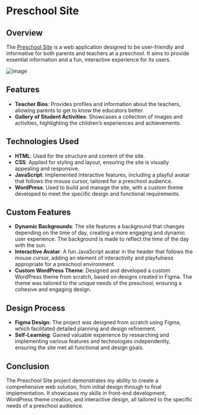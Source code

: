 
# Preschool Site

## Overview

The [Preschool Site](https://solbarn.se/) is a web application designed to be user-friendly and informative for both parents and teachers at a preschool. It aims to provide essential information and a fun, interactive experience for its users.

![image](https://github.com/user-attachments/assets/104ba298-f4cf-4aa4-8424-5f844cd0e9f7)


## Features

- **Teacher Bios**: Provides profiles and information about the teachers, allowing parents to get to know the educators better.
- **Gallery of Student Activities**: Showcases a collection of images and activities, highlighting the children’s experiences and achievements.

## Technologies Used

- **HTML**: Used for the structure and content of the site.
- **CSS**: Applied for styling and layout, ensuring the site is visually appealing and responsive.
- **JavaScript**: Implemented interactive features, including a playful avatar that follows the mouse cursor, tailored for a preschool audience.
- **WordPress**: Used to build and manage the site, with a custom theme developed to meet the specific design and functional requirements.

## Custom Features

- **Dynamic Backgrounds**: The site features a background that changes depending on the time of day, creating a more engaging and dynamic user experience. The background is made to reflect the time of the day with the sun.
- **Interactive Avatar**: A fun JavaScript avatar in the header that follows the mouse cursor, adding an element of interactivity and playfulness appropriate for a preschool environment.
- **Custom WordPress Theme**: Designed and developed a custom WordPress theme from scratch, based on designs created in Figma. The theme was tailored to the unique needs of the preschool, ensuring a cohesive and engaging design.

## Design Process

- **Figma Design**: The project was designed from scratch using Figma, which facilitated detailed planning and design refinement.
- **Self-Learning**: Gained valuable experience by researching and implementing various features and technologies independently, ensuring the site met all functional and design goals.

## Conclusion

The Preschool Site project demonstrates my ability to create a comprehensive web solution, from initial design through to final implementation. It showcases my skills in front-end development, WordPress theme creation, and interactive design, all tailored to the specific needs of a preschool audience.



